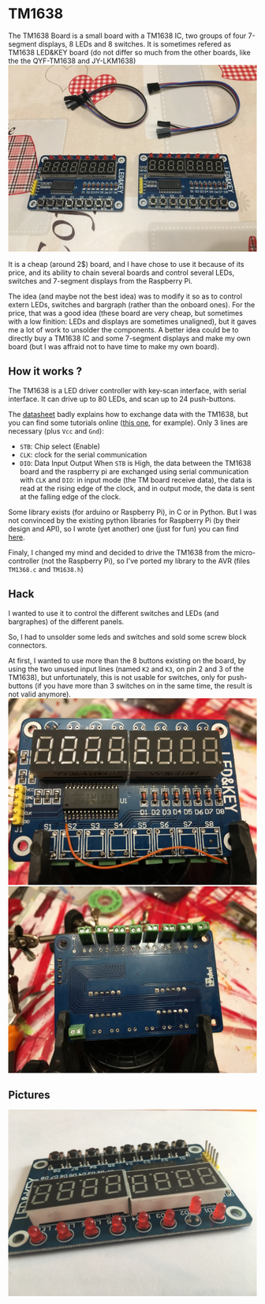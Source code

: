 # TM1638

The TM1638 Board is a small board with a TM1638 IC, two groups of four 7-segment displays, 8 LEDs and 8 switches.
It is sometimes refered as TM1638 LED&KEY board (do not differ so much from the other boards, like the the QYF-TM1638 and JY-LKM1638)
![TM1638 Board](photos/bom/IMG_1320.JPG)

It is a cheap (around 2$) board, and I have chose to use it because of its price, and its ability to chain several boards and control several LEDs, switches and 7-segment displays from the Raspberry Pi.

The idea (and maybe not the best idea) was to modify it so as to control extern LEDs, switches and bargraph (rather than the onboard ones). For the price, that was a good idea (these board are very cheap, but sometimes with a low finition: LEDs and displays are sometimes unaligned), but it gaves me a lot of work to unsolder the components. A better idea could be to directly buy a TM1638 IC and some 7-segment displays and make my own board (but I was affraid not to have time to make my own board).


## How it works ?
The TM1638 is a LED driver controller with key-scan interface, with serial interface.
It can drive up to 80 LEDs, and scan up to 24 push-buttons.

The [datasheet](datasheet/TM1638en.pdf) badly explains how to exchange data with the TM1638, but you can find some tutorials online ([this one](http://www.microcontroller.it/english/Tutorials/Elettronica/componenti/TM1638.htm), for example). Only 3 lines are necessary (plus `Vcc` and `Gnd`):
- `STB`: Chip select (Enable)
- `CLK`: clock for the serial communication
- `DIO`: Data Input Output
When `STB` is High, the data between the TM1638 board and the raspberry pi are exchanged using serial communication with `CLK` and `DIO`: in input mode (the TM board receive data), the data is read at the rising edge of the clock, and in output mode, the data is sent at the falling edge of the clock.

Some library exists (for arduino or Raspberry Pi), in C or in Python. But I was not convinced by the existing python libraries for Raspberry Pi (by their design and API), so I wrote (yet another) one (just for fun) you can find [here](https://github.com/thilaire/rpi-TM1638).

Finaly, I changed my mind and decided to drive the TM1638 from the micro-controller (not the Raspberry Pi), so I've ported my library to the AVR (files `TM1368.c` and `TM1638.h`)

## Hack

I wanted to use it to control the different switches and LEDs (and bargraphes) of the different panels.

So, I had to unsolder some leds and switches and sold some screw block connectors.

At first, I wanted to use more than the 8 buttons existing on the board, by using the two unused input lines (named `K2` and `K3`, on pin 2 and 3 of the TM1638), but unfortunately, this is not usable for switches, only for push-buttons (if you have more than 3 switches on in the same time, the result is not valid anymore).
![TM1638 Board](photos/construct/IMG_2277.JPG)
![TM1638 Board](photos/construct/IMG_2278.JPG)


## Pictures

![TM1638 Board](photos/bom/IMG_1401.jpg)
